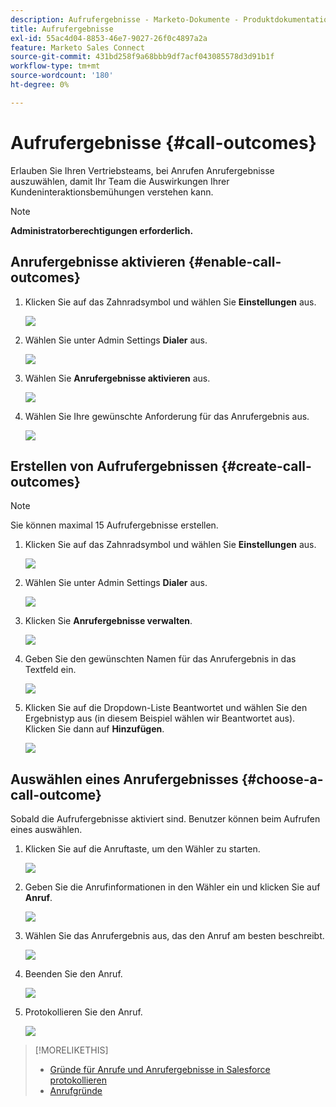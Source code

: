 ```yaml
---
description: Aufrufergebnisse - Marketo-Dokumente - Produktdokumentation
title: Aufrufergebnisse
exl-id: 55ac4d04-8853-46e7-9027-26f0c4897a2a
feature: Marketo Sales Connect
source-git-commit: 431bd258f9a68bbb9df7acf043085578d3d91b1f
workflow-type: tm+mt
source-wordcount: '180'
ht-degree: 0%

---
```


# Aufrufergebnisse {#call-outcomes}

Erlauben Sie Ihren Vertriebsteams, bei Anrufen Anrufergebnisse auszuwählen, damit Ihr Team die Auswirkungen Ihrer Kundeninteraktionsbemühungen verstehen kann.

>[!NOTE]
>
>**Administratorberechtigungen erforderlich.**

## Anrufergebnisse aktivieren {#enable-call-outcomes}

1. Klicken Sie auf das Zahnradsymbol und wählen Sie **Einstellungen** aus.

   ![](assets/call-outcomes-1.png)

1. Wählen Sie unter Admin Settings **Dialer** aus.

   ![](assets/call-outcomes-2.png)

1. Wählen Sie **Anrufergebnisse aktivieren** aus.

   ![](assets/call-outcomes-3.png)

1. Wählen Sie Ihre gewünschte Anforderung für das Anrufergebnis aus.

   ![](assets/call-outcomes-4.png)

## Erstellen von Aufrufergebnissen {#create-call-outcomes}

>[!NOTE]
>
>Sie können maximal 15 Aufrufergebnisse erstellen.

1. Klicken Sie auf das Zahnradsymbol und wählen Sie **Einstellungen** aus.

   ![](assets/call-outcomes-5.png)

1. Wählen Sie unter Admin Settings **Dialer** aus.

   ![](assets/call-outcomes-6.png)

1. Klicken Sie **Anrufergebnisse verwalten**.

   ![](assets/call-outcomes-7.png)

1. Geben Sie den gewünschten Namen für das Anrufergebnis in das Textfeld ein.

   ![](assets/call-outcomes-8.png)

1. Klicken Sie auf die Dropdown-Liste Beantwortet und wählen Sie den Ergebnistyp aus (in diesem Beispiel wählen wir Beantwortet aus). Klicken Sie dann auf **Hinzufügen**.

   ![](assets/call-outcomes-9.png)

## Auswählen eines Anrufergebnisses {#choose-a-call-outcome}

Sobald die Aufrufergebnisse aktiviert sind. Benutzer können beim Aufrufen eines auswählen.

1. Klicken Sie auf die Anruftaste, um den Wähler zu starten.

   ![](assets/call-outcomes-10.png)

1. Geben Sie die Anrufinformationen in den Wähler ein und klicken Sie auf **Anruf**.

   ![](assets/call-outcomes-11.png)

1. Wählen Sie das Anrufergebnis aus, das den Anruf am besten beschreibt.

   ![](assets/call-outcomes-12.png)

1. Beenden Sie den Anruf.

   ![](assets/call-outcomes-13.png)

1. Protokollieren Sie den Anruf.

   ![](assets/call-outcomes-14.png)

>[!MORELIKETHIS]
>
>* [Gründe für Anrufe und Anrufergebnisse in Salesforce protokollieren](/help/marketo/product-docs/marketo-sales-connect/phone/log-call-reasons-and-call-outcomes-to-salesforce.md)
>* [Anrufgründe](/help/marketo/product-docs/marketo-sales-connect/phone/call-reasons.md)
